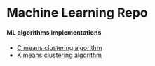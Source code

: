 # Machine Learning Repo

#### ML algorithms implementations

  - [C means clustering algorithm](https://github.com/Marwan-Mostafa7/Master_ML/blob/master/c_means.md)
  - [K means clustering algorithm](https://github.com/Marwan-Mostafa7/Master_ML/blob/master/k_means.md)
